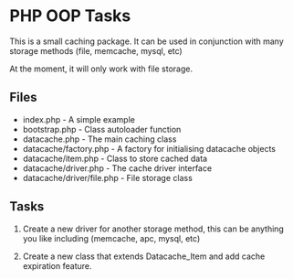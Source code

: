 PHP OOP Tasks
=============

This is a small caching package. It can be used in conjunction with many storage methods (file, memcache, mysql, etc)

At the moment, it will only work with file storage. 

Files
-----

* index.php                   - A simple example
* bootstrap.php               - Class autoloader function
* datacache.php               - The main caching class
* datacache/factory.php       - A factory for initialising datacache objects
* datacache/item.php          - Class to store cached data
* datacache/driver.php        - The cache driver interface
* datacache/driver/file.php   - File storage class

Tasks
-----

1. Create a new driver for another storage method, this can be anything you like including (memcache, apc, mysql, etc)

2. Create a new class that extends Datacache_Item and add cache expiration feature.